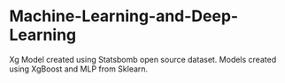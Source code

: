# Machine-Learning-and-Deep-Learning
Xg Model created using Statsbomb open source dataset. Models created using XgBoost and MLP from Sklearn.
